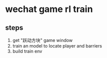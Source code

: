 # wechat game rl train
## steps
1. get "跃动方块" game window  
2. train an model to locate player and barriers  
3. build train env  